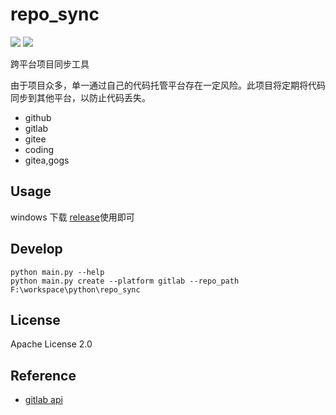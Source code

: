 # repo_sync
[![](https://img.shields.io/badge/version-1.0.1-brightgreen.svg)](https://git.yoqi.me/lyq/github_notify)
[![](https://img.shields.io/badge/Python-3.11.5-brightgreen.svg)](https://git.yoqi.me/lyq/github_notify)



跨平台项目同步工具

由于项目众多，单一通过自己的代码托管平台存在一定风险。此项目将定期将代码同步到其他平台，以防止代码丢失。

* github
* gitlab
* gitee
* coding
* gitea,gogs


## Usage

windows 下载 [release]()使用即可

## Develop

```
python main.py --help
python main.py create --platform gitlab --repo_path F:\workspace\python\repo_sync
```

## License

Apache License 2.0

## Reference

* [gitlab api](https://docs.gitlab.com/ee/api/)